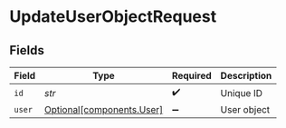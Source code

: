 # UpdateUserObjectRequest


## Fields

| Field                                                    | Type                                                     | Required                                                 | Description                                              |
| -------------------------------------------------------- | -------------------------------------------------------- | -------------------------------------------------------- | -------------------------------------------------------- |
| `id`                                                     | *str*                                                    | :heavy_check_mark:                                       | Unique ID                                                |
| `user`                                                   | [Optional[components.User]](../../models/shared/user.md) | :heavy_minus_sign:                                       | User object                                              |